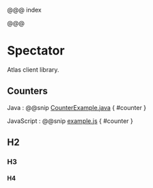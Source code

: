 @@@ index


@@@

# Spectator

Atlas client library.

## Counters

Java
: @@snip [CounterExample.java](../../java/examples/CounterExample.java) { #counter }

JavaScript
: @@snip [example.js](../../js/example.js) { #counter }

## H2

### H3

#### H4
